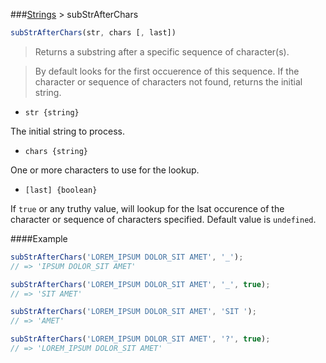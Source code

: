 ###[Strings](../) > subStrAfterChars

```js
subStrAfterChars(str, chars [, last])
```

>Returns a substring after a specific sequence of character(s).

>By default looks for the first occuerence of this sequence.
>If the character or sequence of characters not found, returns the initial string.

- <code>str {string}</code>

The initial string to process.

- <code>chars {string}</code>

One or more characters to use for the lookup.

- <code>[last] {boolean}</code>

If <code>true</code> or any truthy value, will lookup for the lsat occurence of the character or sequence of characters specified.
Default value is <code>undefined</code>.

####Example
```js
subStrAfterChars('LOREM_IPSUM DOLOR_SIT AMET', '_');
// => 'IPSUM DOLOR_SIT AMET'

subStrAfterChars('LOREM_IPSUM DOLOR_SIT AMET', '_', true);
// => 'SIT AMET'

subStrAfterChars('LOREM_IPSUM DOLOR_SIT AMET', 'SIT ');
// => 'AMET'

subStrAfterChars('LOREM_IPSUM DOLOR_SIT AMET', '?', true);
// => 'LOREM_IPSUM DOLOR_SIT AMET'
```